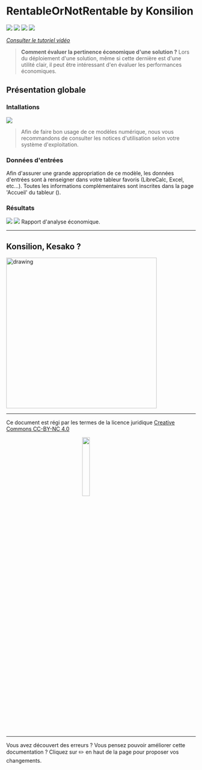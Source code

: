 # RentableOrNotRentable by Konsilion
![](https://img.shields.io/github/languages/top/Konsilion/MN_Analyse_Economique?style=?style=for-the-badge)
![](https://img.shields.io/github/repo-size/Konsilion/MN_Analyse_Economique?style=?style=for-the-badge)
![](https://img.shields.io/github/downloads/Konsilion/MN_Analyse_Economique/total.svg?color=fedcba)
![](https://img.shields.io/badge/Maintenu-Oui-green.svg)

[*Consulter le tutoriel vidéo*](https://www.youtube.com/watch?v=RCivWovB3Kg)

> **Comment évaluer la pertinence économique d'une solution ?** Lors du déploiement d'une solution, même si cette dernière est d'une utilité clair, il peut être intéressant d'en évaluer les performances économiques.

## Présentation globale

### Intallations
![](https://img.shields.io/badge/Docker-Non-red.svg)

> Afin de faire bon usage de ce modèles numérique, nous vous recommandons de consulter les notices d'utilisation selon votre système d'exploitation.

### Données d'entrées

Afin d'assurer une grande appropriation de ce modèle, les données d'entrées sont à renseigner dans votre tableur favoris (LibreCalc, Excel, etc...). Toutes les informations complémentaires sont inscrites dans la page 'Accueil' du tableur ().

### Résultats

![](https://img.shields.io/badge/Disponible-Non-red.svg)
![](https://img.shields.io/badge/Fichier-PDF-green.svg)
Rapport d'analyse économique.

---
## Konsilion, Kesako ?

<img src="https://konsilion.fr/wp/wp-content/uploads/2022/04/Logo_Konsilion_V2.png" alt="drawing" width="400"/>

-----------
Ce document est régi par les termes de la licence juridique [Creative Commons CC-BY-NC 4.0](https://creativecommons.org/licenses/by-nc/4.0/deed.fr) 

<img style="display: block; margin: 0 auto;" src="https://mirrors.creativecommons.org/presskit/buttons/88x31/png/by-nc.png" width="20%">

---

Vous avez découvert des erreurs ? Vous pensez pouvoir améliorer cette documentation ? Cliquez sur :pencil2: en haut de la page pour proposer vos changements.

